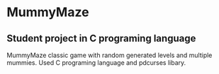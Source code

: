 # MummyMaze

## Student project in C programing language

MummyMaze classic game with random generated levels and multiple mummies. Used C programing language and pdcurses libary.
